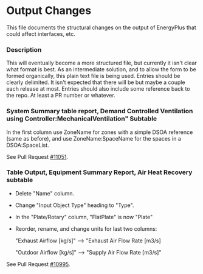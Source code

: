 Output Changes
==============

This file documents the structural changes on the output of EnergyPlus that could affect interfaces, etc.

### Description

This will eventually become a more structured file, but currently it isn't clear what format is best. As an intermediate solution, and to allow the form to be formed organically, this plain text file is being used. Entries should be clearly delimited. It isn't expected that there will be but maybe a couple each release at most. Entries should also include some reference back to the repo. At least a PR number or whatever.

### System Summary table report, Demand Controlled Ventilation using Controller:MechanicalVentilation" Subtable
In the first column use ZoneName for zones with a simple DSOA reference (same as before), and use ZoneName:SpaceName for the spaces in a DSOA:SpaceList.

See Pull Request [#11051](https://github.com/NREL/EnergyPlus/pull/11051).

### Table Output, Equipment Summary Report, Air Heat Recovery subtable
* Delete "Name" column.

* Change "Input Object Type" heading to "Type".

* In the "Plate/Rotary" column, "FlatPlate" is now "Plate"

* Reorder, rename, and change units for last two columns:

    "Exhaust Airflow [kg/s]" --> "Exhaust Air Flow Rate [m3/s]
    
    "Outdoor Airflow [kg/s]" --> "Supply Air Flow Rate [m3/s]"

See Pull Request [#10995](https://github.com/NREL/EnergyPlus/pull/10995).

